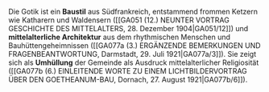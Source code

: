 
Die Gotik ist ein **Baustil** aus Südfrankreich, entstammend frommen Ketzern wie Katharern und Waldensern ([[GA051 (12.) NEUNTER VORTRAG GESCHICHTE DES MITTELALTERS, 28. Dezember 1904|GA051/12]]) und **mittelalterliche Architektur** aus dem rhythmischen Menschen und Bauhüttengeheimnissen ([[GA077a (3.) ERGÄNZENDE BEMERKUNGEN UND FRAGENBEANTWORTUNG, Darmstadt, 29. Juli 1921|GA077a/3]]). Sie zeigt sich als **Umhüllung** der Gemeinde als Ausdruck mittelalterlicher Religiosität ([[GA077b (6.) EINLEITENDE WORTE ZU EINEM LICHTBILDERVORTRAG ÜBER DEN GOETHEANUM-BAU, Dornach, 27. August 1921|GA077b/6]]).
